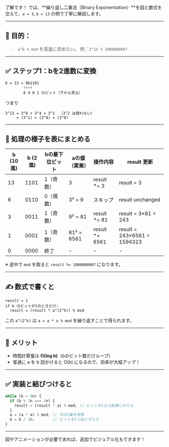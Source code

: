 了解です！
では、\*\*繰り返し二乗法（Binary Exponentiation）\*\*を図と数式を交えて、`a = 3`, `b = 13` の例で丁寧に解説します。

---

## 🧮 目的：

> `a^b % mod` を高速に求めたい。
> 例：`3^13 % 1000000007`

---

## ✅ ステップ1：bを2進数に変換

```
b = 13 = 0b1101
        ↑↑↑↑
        8 4 0 1 のビット（下から見る）
```

つまり

```
3^13 = 3^8 × 3^4 × 3^1  （3^2 は使わない）  
     = (3^1) × (3^4) × (3^8)
```

---

## 🔁 処理の様子を表にまとめる

| b (10進) | b (2進) | bの最下位ビット | aの値（累乗）    | 操作内容            | result 更新                   |
| ------- | ------ | -------- | ---------- | --------------- | --------------------------- |
| 13      | 1101   | 1（奇数）    | 3          | result \*= 3    | result = 3                  |
| 6       | 0110   | 0（偶数）    | 3² = 9     | スキップ            | result unchanged            |
| 3       | 0011   | 1（奇数）    | 9² = 81    | result \*= 81   | result = 3×81 = 243         |
| 1       | 0001   | 1（奇数）    | 81² = 6561 | result \*= 6561 | result = 243×6561 = 1594323 |
| 0       | 0000   | 終了       | -          | -               | -                           |

※ 途中で `mod` を取ると `result %= 1000000007` になります。

---

## ✍️ 数式で書くと

```
result = 1
if b のビットが1のときだけ:
  result = (result * a^(2^k)) % mod
```

この `a^(2^k)` は `a = a * a % mod` を繰り返すことで得られます。

---

## 🧠 メリット

* 時間計算量は **O(log b)**（bのビット数だけループ）
* 普通に a を b 回かけると O(b) になるので、効率が大幅アップ！

---

## ✅ 実装と結びつけると

```ts
while (b > 0n) {
  if (b % 2n === 1n) {
    result = (result * a) % mod; // ビットが1なら結果にかける
  }
  a = (a * a) % mod; // 次の2乗を用意
  b = b / 2n;        // ビットを1つ右にずらす
}
```

---

図やアニメーションが必要であれば、追加でビジュアル化もできます！
